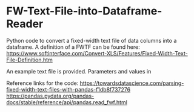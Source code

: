 # FW-Text-File-into-Dataframe-Reader

Python code to convert a fixed-width text file of data columns into a dataframe. A definition of a FWTF can be found here: https://www.softinterface.com/Convert-XLS/Features/Fixed-Width-Text-File-Definition.htm 

An example text file is provided. Parameters and values in 

Reference links for the code:
https://towardsdatascience.com/parsing-fixed-width-text-files-with-pandas-f1db8f737276 
https://pandas.pydata.org/pandas-docs/stable/reference/api/pandas.read_fwf.html

